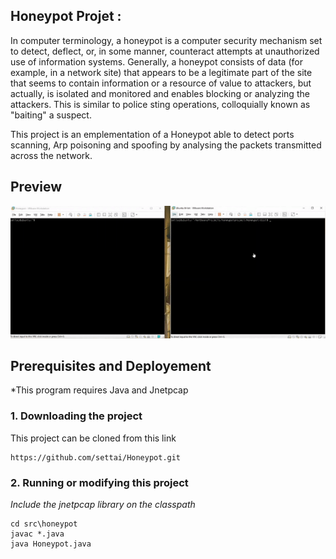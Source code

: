 ## Honeypot Projet :

In computer terminology, a honeypot is a computer security mechanism set to detect, deflect, or, in some manner, counteract attempts at unauthorized use of information systems. Generally, a honeypot consists of data (for example, in a network site) that appears to be a legitimate part of the site that seems to contain information or a resource of value to attackers, but actually, is isolated and monitored and enables blocking or analyzing the attackers. This is similar to police sting operations, colloquially known as "baiting" a suspect.

This project is an emplementation of a Honeypot able to detect ports scanning, Arp poisoning and spoofing by analysing the packets transmitted across the network.

## Preview

![Preview](https://github.com/settai/Honeypot/blob/main/preview.gif)

## Prerequisites and Deployement

*This program requires Java and Jnetpcap

### 1. Downloading the project

This project can be cloned from this link

```
https://github.com/settai/Honeypot.git
```

### 2. Running or modifying this project

*Include the jnetpcap library on the classpath*

```
cd src\honeypot
javac *.java
java Honeypot.java
```